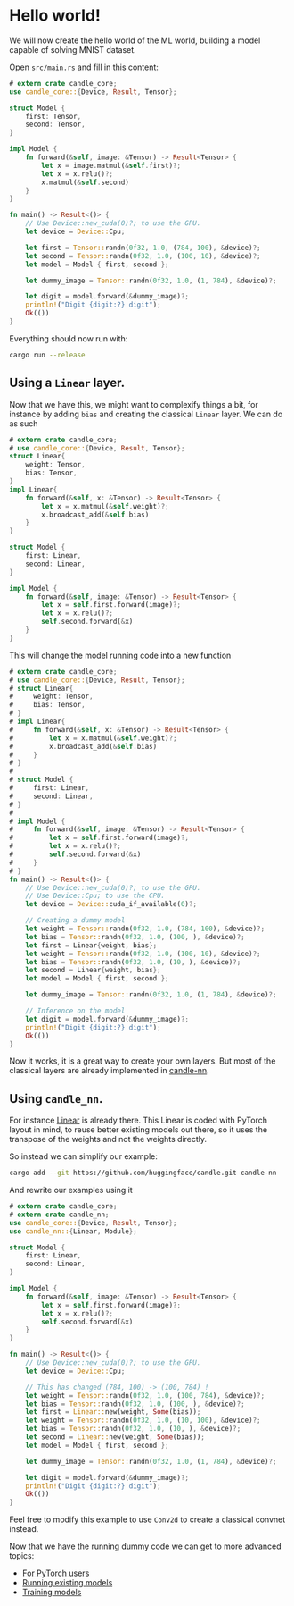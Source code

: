 # Hello world!

We will now create the hello world of the ML world, building a model capable of solving MNIST dataset.

Open `src/main.rs` and fill in this content:

```rust
# extern crate candle_core;
use candle_core::{Device, Result, Tensor};

struct Model {
    first: Tensor,
    second: Tensor,
}

impl Model {
    fn forward(&self, image: &Tensor) -> Result<Tensor> {
        let x = image.matmul(&self.first)?;
        let x = x.relu()?;
        x.matmul(&self.second)
    }
}

fn main() -> Result<()> {
    // Use Device::new_cuda(0)?; to use the GPU.
    let device = Device::Cpu;

    let first = Tensor::randn(0f32, 1.0, (784, 100), &device)?;
    let second = Tensor::randn(0f32, 1.0, (100, 10), &device)?;
    let model = Model { first, second };

    let dummy_image = Tensor::randn(0f32, 1.0, (1, 784), &device)?;

    let digit = model.forward(&dummy_image)?;
    println!("Digit {digit:?} digit");
    Ok(())
}
```

Everything should now run with:

```bash
cargo run --release
```

## Using a `Linear` layer.

Now that we have this, we might want to complexify things a bit, for instance by adding `bias` and creating
the classical `Linear` layer. We can do as such

```rust
# extern crate candle_core;
# use candle_core::{Device, Result, Tensor};
struct Linear{
    weight: Tensor,
    bias: Tensor,
}
impl Linear{
    fn forward(&self, x: &Tensor) -> Result<Tensor> {
        let x = x.matmul(&self.weight)?;
        x.broadcast_add(&self.bias)
    }
}

struct Model {
    first: Linear,
    second: Linear,
}

impl Model {
    fn forward(&self, image: &Tensor) -> Result<Tensor> {
        let x = self.first.forward(image)?;
        let x = x.relu()?;
        self.second.forward(&x)
    }
}
```

This will change the model running code into a new function

```rust
# extern crate candle_core;
# use candle_core::{Device, Result, Tensor};
# struct Linear{
#     weight: Tensor,
#     bias: Tensor,
# }
# impl Linear{
#     fn forward(&self, x: &Tensor) -> Result<Tensor> {
#         let x = x.matmul(&self.weight)?;
#         x.broadcast_add(&self.bias)
#     }
# }
# 
# struct Model {
#     first: Linear,
#     second: Linear,
# }
# 
# impl Model {
#     fn forward(&self, image: &Tensor) -> Result<Tensor> {
#         let x = self.first.forward(image)?;
#         let x = x.relu()?;
#         self.second.forward(&x)
#     }
# }
fn main() -> Result<()> {
    // Use Device::new_cuda(0)?; to use the GPU.
    // Use Device::Cpu; to use the CPU.
    let device = Device::cuda_if_available(0)?;

    // Creating a dummy model
    let weight = Tensor::randn(0f32, 1.0, (784, 100), &device)?;
    let bias = Tensor::randn(0f32, 1.0, (100, ), &device)?;
    let first = Linear{weight, bias};
    let weight = Tensor::randn(0f32, 1.0, (100, 10), &device)?;
    let bias = Tensor::randn(0f32, 1.0, (10, ), &device)?;
    let second = Linear{weight, bias};
    let model = Model { first, second };

    let dummy_image = Tensor::randn(0f32, 1.0, (1, 784), &device)?;

    // Inference on the model
    let digit = model.forward(&dummy_image)?;
    println!("Digit {digit:?} digit");
    Ok(())
}
```

Now it works, it is a great way to create your own layers.
But most of the classical layers are already implemented in [candle-nn](https://github.com/huggingface/candle/tree/main/candle-nn).

## Using `candle_nn`.

For instance [Linear](https://github.com/huggingface/candle/blob/main/candle-nn/src/linear.rs) is already there.
This Linear is coded with PyTorch layout in mind, to reuse better existing models out there, so it uses the transpose of the weights and not the weights directly.

So instead we can simplify our example:

```bash
cargo add --git https://github.com/huggingface/candle.git candle-nn
```

And rewrite our examples using it

```rust
# extern crate candle_core;
# extern crate candle_nn;
use candle_core::{Device, Result, Tensor};
use candle_nn::{Linear, Module};

struct Model {
    first: Linear,
    second: Linear,
}

impl Model {
    fn forward(&self, image: &Tensor) -> Result<Tensor> {
        let x = self.first.forward(image)?;
        let x = x.relu()?;
        self.second.forward(&x)
    }
}

fn main() -> Result<()> {
    // Use Device::new_cuda(0)?; to use the GPU.
    let device = Device::Cpu;

    // This has changed (784, 100) -> (100, 784) !
    let weight = Tensor::randn(0f32, 1.0, (100, 784), &device)?;
    let bias = Tensor::randn(0f32, 1.0, (100, ), &device)?;
    let first = Linear::new(weight, Some(bias));
    let weight = Tensor::randn(0f32, 1.0, (10, 100), &device)?;
    let bias = Tensor::randn(0f32, 1.0, (10, ), &device)?;
    let second = Linear::new(weight, Some(bias));
    let model = Model { first, second };

    let dummy_image = Tensor::randn(0f32, 1.0, (1, 784), &device)?;

    let digit = model.forward(&dummy_image)?;
    println!("Digit {digit:?} digit");
    Ok(())
}
```

Feel free to modify this example to use `Conv2d` to create a classical convnet instead.


Now that we have the running dummy code we can get to more advanced topics:

- [For PyTorch users](../guide/cheatsheet.md)
- [Running existing models](../inference/inference.md)
- [Training models](../training/training.md)


